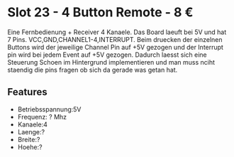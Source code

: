 # Slot 23 - 4 Button Remote - 8 &euro;

Eine Fernbedienung + Receiver 4 Kanaele. Das Board laeuft bei 5V und hat 7 Pins. VCC,GND,CHANNEL1-4,INTERRUPT. Beim druecken der einzelnen Buttons wird der jeweilige Channel Pin auf +5V gezogen und der Interrupt pin wird bei jedem Event auf +5V gezogen. Dadurch laesst sich eine Steuerung Schoen im Hintergrund implementieren und man muss nciht staendig die pins fragen ob sich da gerade was getan hat.

## Features

+ Betriebsspannung:5V
+ Frequenz: ? Mhz
+ Kanaele:4
+ Laenge:?
+ Breite:?
+ Hoehe:?

